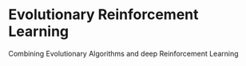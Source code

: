 # Evolutionary Reinforcement Learning
Combining Evolutionary Algorithms and deep Reinforcement Learning
